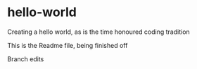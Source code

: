hello-world
===========

Creating a hello world, as is the time honoured coding tradition

This is the Readme file, being finished off

Branch edits
